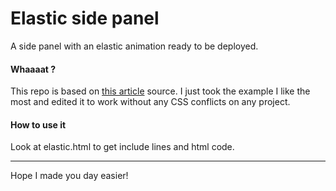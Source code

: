 
# Elastic side panel

A side panel with an elastic animation ready to be deployed.

#### Whaaaat ?

This repo is based on [this article](http://tympanus.net/codrops/2014/09/16/off-canvas-menu-effects/) source. I just took the example I like the most and edited it to work without any CSS conflicts on any project. 

#### How to use it

Look at elastic.html to get include lines and html code.

---

Hope I made you day easier!